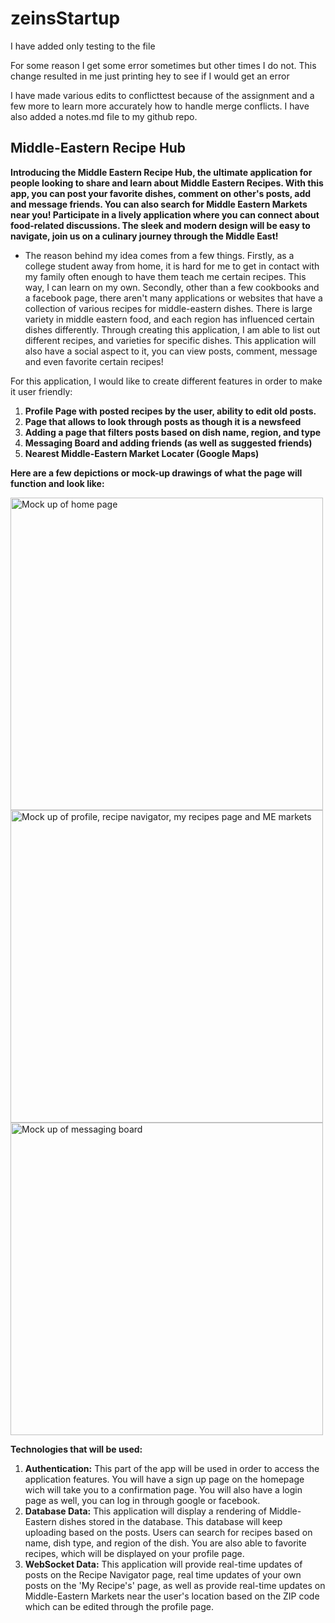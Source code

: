 # zeinsStartup
 I have added only testing to the file

 For some reason I get some error sometimes but other times I do not. This change resulted in me just printing hey to see if I would get an error

 I have made various edits to conflicttest because of the assignment and a few more to learn more accurately how to handle merge conflicts. I have also added a notes.md file to my github repo.
 

## Middle-Eastern Recipe Hub

**Introducing the Middle Eastern Recipe Hub, the ultimate application for people looking to share and learn about Middle Eastern Recipes. With this app, you can post your favorite dishes, comment on other's posts, add and message friends. You can also search for Middle Eastern Markets near you! Participate in a lively application where you can connect about food-related discussions. The sleek and modern design will be easy to navigate, join us on a culinary journey through the Middle East!**

- The reason behind my idea comes from a few things. Firstly, as a college student away from home, it is hard for me to get in contact with my family often enough to have them teach me certain recipes. This way, I can learn on my own. Secondly, other than a few cookbooks and a facebook page, there aren't many applications or websites that have a collection of various recipes for middle-eastern dishes. There is large variety in middle eastern food, and each region has influenced certain dishes differently. Through creating this application, I am able to list out different recipes, and varieties for specific dishes. This application will also have a social aspect to it, you can view posts, comment, message and even favorite certain recipes!
 
 
For this application, I would like to create different features in order to make it user friendly:

1. **Profile Page with posted recipes by the user, ability to edit old posts.**
2. **Page that allows to look through posts as though it is a newsfeed**
3. **Adding a page that filters posts based on dish name, region, and type**
4. **Messaging Board and adding friends (as well as suggested friends)**
5. **Nearest Middle-Eastern Market Locater (Google Maps)**

**Here are a few depictions or mock-up drawings of what the page will function and look like:**

<img width="500" alt="Mock up of home page" src="https://user-images.githubusercontent.com/118689776/236571511-129dccbc-cc89-49c0-8274-96543b18afef.png">
<img width="500" alt="Mock up of profile, recipe navigator, my recipes page and ME markets" src="https://user-images.githubusercontent.com/118689776/236571562-479b5968-ea3b-4a06-a17f-bbb0679bebf2.png">
<img width="500" alt="Mock up of messaging board" src="https://user-images.githubusercontent.com/118689776/236571668-3f77fee5-9bd8-4185-8445-b69db7b88112.png">


**Technologies that will be used:**
1. **Authentication:** This part of the app will be used in order to access the application features. You will have a sign up page on the homepage wich will take you to a confirmation page. You will also have a login page as well, you can log in through google or facebook.
2. **Database Data:** This application will display a rendering of Middle-Eastern dishes stored in the database. This database will keep uploading based on the posts. Users can search for recipes based on name, dish type, and region of the dish. You are also able to favorite recipes, which will be displayed on your profile page.
3. **WebSocket Data:** This application will provide real-time updates of posts on the Recipe Navigator page, real time updates of your own posts on the 'My Recipe's' page, as well as provide real-time updates on Middle-Eastern Markets near the user's location based on the ZIP code which can be edited through the profile page.




